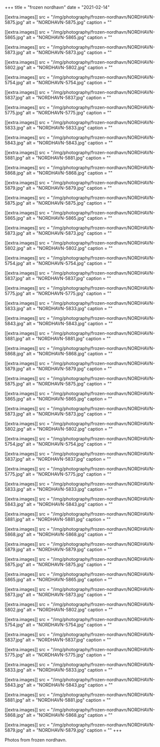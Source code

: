 +++
title = "frozen nordhavn"
date = "2021-02-14"

[[extra.images]]
src = "/img/photography/frozen-nordhavn/NORDHAVN-5875.jpg"
alt = "NORDHAVN-5875.jpg"
caption = ""

[[extra.images]]
src = "/img/photography/frozen-nordhavn/NORDHAVN-5865.jpg"
alt = "NORDHAVN-5865.jpg"
caption = ""

[[extra.images]]
src = "/img/photography/frozen-nordhavn/NORDHAVN-5873.jpg"
alt = "NORDHAVN-5873.jpg"
caption = ""

[[extra.images]]
src = "/img/photography/frozen-nordhavn/NORDHAVN-5802.jpg"
alt = "NORDHAVN-5802.jpg"
caption = ""

[[extra.images]]
src = "/img/photography/frozen-nordhavn/NORDHAVN-5754.jpg"
alt = "NORDHAVN-5754.jpg"
caption = ""

[[extra.images]]
src = "/img/photography/frozen-nordhavn/NORDHAVN-5837.jpg"
alt = "NORDHAVN-5837.jpg"
caption = ""

[[extra.images]]
src = "/img/photography/frozen-nordhavn/NORDHAVN-5775.jpg"
alt = "NORDHAVN-5775.jpg"
caption = ""

[[extra.images]]
src = "/img/photography/frozen-nordhavn/NORDHAVN-5833.jpg"
alt = "NORDHAVN-5833.jpg"
caption = ""

[[extra.images]]
src = "/img/photography/frozen-nordhavn/NORDHAVN-5843.jpg"
alt = "NORDHAVN-5843.jpg"
caption = ""

[[extra.images]]
src = "/img/photography/frozen-nordhavn/NORDHAVN-5881.jpg"
alt = "NORDHAVN-5881.jpg"
caption = ""

[[extra.images]]
src = "/img/photography/frozen-nordhavn/NORDHAVN-5868.jpg"
alt = "NORDHAVN-5868.jpg"
caption = ""

[[extra.images]]
src = "/img/photography/frozen-nordhavn/NORDHAVN-5879.jpg"
alt = "NORDHAVN-5879.jpg"
caption = ""

[[extra.images]]
src = "/img/photography/frozen-nordhavn/NORDHAVN-5875.jpg"
alt = "NORDHAVN-5875.jpg"
caption = ""

[[extra.images]]
src = "/img/photography/frozen-nordhavn/NORDHAVN-5865.jpg"
alt = "NORDHAVN-5865.jpg"
caption = ""

[[extra.images]]
src = "/img/photography/frozen-nordhavn/NORDHAVN-5873.jpg"
alt = "NORDHAVN-5873.jpg"
caption = ""

[[extra.images]]
src = "/img/photography/frozen-nordhavn/NORDHAVN-5802.jpg"
alt = "NORDHAVN-5802.jpg"
caption = ""

[[extra.images]]
src = "/img/photography/frozen-nordhavn/NORDHAVN-5754.jpg"
alt = "NORDHAVN-5754.jpg"
caption = ""

[[extra.images]]
src = "/img/photography/frozen-nordhavn/NORDHAVN-5837.jpg"
alt = "NORDHAVN-5837.jpg"
caption = ""

[[extra.images]]
src = "/img/photography/frozen-nordhavn/NORDHAVN-5775.jpg"
alt = "NORDHAVN-5775.jpg"
caption = ""

[[extra.images]]
src = "/img/photography/frozen-nordhavn/NORDHAVN-5833.jpg"
alt = "NORDHAVN-5833.jpg"
caption = ""

[[extra.images]]
src = "/img/photography/frozen-nordhavn/NORDHAVN-5843.jpg"
alt = "NORDHAVN-5843.jpg"
caption = ""

[[extra.images]]
src = "/img/photography/frozen-nordhavn/NORDHAVN-5881.jpg"
alt = "NORDHAVN-5881.jpg"
caption = ""

[[extra.images]]
src = "/img/photography/frozen-nordhavn/NORDHAVN-5868.jpg"
alt = "NORDHAVN-5868.jpg"
caption = ""

[[extra.images]]
src = "/img/photography/frozen-nordhavn/NORDHAVN-5879.jpg"
alt = "NORDHAVN-5879.jpg"
caption = ""

[[extra.images]]
src = "/img/photography/frozen-nordhavn/NORDHAVN-5875.jpg"
alt = "NORDHAVN-5875.jpg"
caption = ""

[[extra.images]]
src = "/img/photography/frozen-nordhavn/NORDHAVN-5865.jpg"
alt = "NORDHAVN-5865.jpg"
caption = ""

[[extra.images]]
src = "/img/photography/frozen-nordhavn/NORDHAVN-5873.jpg"
alt = "NORDHAVN-5873.jpg"
caption = ""

[[extra.images]]
src = "/img/photography/frozen-nordhavn/NORDHAVN-5802.jpg"
alt = "NORDHAVN-5802.jpg"
caption = ""

[[extra.images]]
src = "/img/photography/frozen-nordhavn/NORDHAVN-5754.jpg"
alt = "NORDHAVN-5754.jpg"
caption = ""

[[extra.images]]
src = "/img/photography/frozen-nordhavn/NORDHAVN-5837.jpg"
alt = "NORDHAVN-5837.jpg"
caption = ""

[[extra.images]]
src = "/img/photography/frozen-nordhavn/NORDHAVN-5775.jpg"
alt = "NORDHAVN-5775.jpg"
caption = ""

[[extra.images]]
src = "/img/photography/frozen-nordhavn/NORDHAVN-5833.jpg"
alt = "NORDHAVN-5833.jpg"
caption = ""

[[extra.images]]
src = "/img/photography/frozen-nordhavn/NORDHAVN-5843.jpg"
alt = "NORDHAVN-5843.jpg"
caption = ""

[[extra.images]]
src = "/img/photography/frozen-nordhavn/NORDHAVN-5881.jpg"
alt = "NORDHAVN-5881.jpg"
caption = ""

[[extra.images]]
src = "/img/photography/frozen-nordhavn/NORDHAVN-5868.jpg"
alt = "NORDHAVN-5868.jpg"
caption = ""

[[extra.images]]
src = "/img/photography/frozen-nordhavn/NORDHAVN-5879.jpg"
alt = "NORDHAVN-5879.jpg"
caption = ""

[[extra.images]]
src = "/img/photography/frozen-nordhavn/NORDHAVN-5875.jpg"
alt = "NORDHAVN-5875.jpg"
caption = ""

[[extra.images]]
src = "/img/photography/frozen-nordhavn/NORDHAVN-5865.jpg"
alt = "NORDHAVN-5865.jpg"
caption = ""

[[extra.images]]
src = "/img/photography/frozen-nordhavn/NORDHAVN-5873.jpg"
alt = "NORDHAVN-5873.jpg"
caption = ""

[[extra.images]]
src = "/img/photography/frozen-nordhavn/NORDHAVN-5802.jpg"
alt = "NORDHAVN-5802.jpg"
caption = ""

[[extra.images]]
src = "/img/photography/frozen-nordhavn/NORDHAVN-5754.jpg"
alt = "NORDHAVN-5754.jpg"
caption = ""

[[extra.images]]
src = "/img/photography/frozen-nordhavn/NORDHAVN-5837.jpg"
alt = "NORDHAVN-5837.jpg"
caption = ""

[[extra.images]]
src = "/img/photography/frozen-nordhavn/NORDHAVN-5775.jpg"
alt = "NORDHAVN-5775.jpg"
caption = ""

[[extra.images]]
src = "/img/photography/frozen-nordhavn/NORDHAVN-5833.jpg"
alt = "NORDHAVN-5833.jpg"
caption = ""

[[extra.images]]
src = "/img/photography/frozen-nordhavn/NORDHAVN-5843.jpg"
alt = "NORDHAVN-5843.jpg"
caption = ""

[[extra.images]]
src = "/img/photography/frozen-nordhavn/NORDHAVN-5881.jpg"
alt = "NORDHAVN-5881.jpg"
caption = ""

[[extra.images]]
src = "/img/photography/frozen-nordhavn/NORDHAVN-5868.jpg"
alt = "NORDHAVN-5868.jpg"
caption = ""

[[extra.images]]
src = "/img/photography/frozen-nordhavn/NORDHAVN-5879.jpg"
alt = "NORDHAVN-5879.jpg"
caption = ""
+++

Photos from frozen nordhavn.
